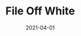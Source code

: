---
description: "Pattern%3A%20File%20%7C%20Color%3A%20Off%20White%20%7C%20Width%3A%2054%u201D%20%7C%20Content%3A%2070%25%20PVC%2C%2030%25%20Polyurethane%20%7C%20Abrasion%3A%20100%2C000%20Double%20Rubs%20-%20Wyzenbeek%20Method%20%7C%20Repeat%3A%20None%20%7C%20Flammability%3A%20NFPA%20260%20%7C%20Applications%3A%20Contract%20/%20Hospitality%2C%20Residential%20%7C%2035%20Yard%20Minimum%20%7C%20"
tags: 
  - "Lark Fontaine"
  - "File"
  - "Textiles"
image_primary: "img/Off_20White_large.jpg"
href: "https://www.larkfontaine.com/collections/textiles/products/file-off-white"
designer: "Lark Fontaine"
title: "File Off White"
category: "Textiles"
subtitle: ""
manufacturer: "Lark Fontaine"
slug: "/manufacturers/lark-fontaine/textiles/lark-fontaine-file-off-white"
date: "2021-04-01"
---